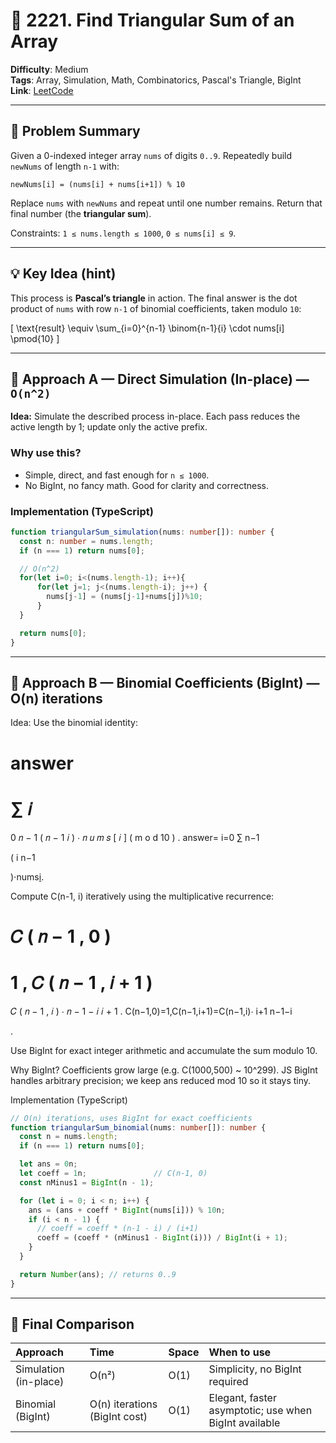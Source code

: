 # 🧩 2221. Find Triangular Sum of an Array

**Difficulty**: Medium  
**Tags**: Array, Simulation, Math, Combinatorics, Pascal's Triangle, BigInt  
**Link**: [LeetCode](https://leetcode.com/problems/find-triangular-sum-of-an-array/description)  

---

## 📜 Problem Summary

Given a 0-indexed integer array `nums` of digits `0..9`. Repeatedly build `newNums` of length `n-1` with:

```plaintext
newNums[i] = (nums[i] + nums[i+1]) % 10
```

Replace `nums` with `newNums` and repeat until one number remains. Return that final number (the **triangular sum**).

Constraints: `1 ≤ nums.length ≤ 1000`, `0 ≤ nums[i] ≤ 9`.

---

## 💡 Key Idea (hint)
This process is **Pascal’s triangle** in action. The final answer is the dot product of `nums` with row `n-1` of binomial coefficients, taken modulo `10`:

\[
\text{result} \equiv \sum_{i=0}^{n-1} \binom{n-1}{i} \cdot nums[i] \pmod{10}
\]

---

## 🧭 Approach A — Direct Simulation (In-place) — `O(n^2)`

**Idea:** Simulate the described process in-place. Each pass reduces the active length by 1; update only the active prefix.

### Why use this?
- Simple, direct, and fast enough for `n ≤ 1000`.
- No BigInt, no fancy math. Good for clarity and correctness.

### Implementation (TypeScript)
```ts
function triangularSum_simulation(nums: number[]): number {
  const n: number = nums.length;
  if (n === 1) return nums[0];

  // O(n^2)
  for(let i=0; i<(nums.length-1); i++){
      for(let j=1; j<(nums.length-i); j++) { 
        nums[j-1] = (nums[j-1]+nums[j])%10;
      }
  }

  return nums[0];
}
```

---

## 🧠 Approach B — Binomial Coefficients (BigInt) — O(n) iterations

Idea: Use the binomial identity:

answer
=
∑
𝑖
=
0
𝑛
−
1
(
𝑛
−
1
𝑖
)
⋅
𝑛
𝑢
𝑚
𝑠
[
𝑖
]
(
m
o
d
10
)
.
answer=
i=0
∑
n−1
	​

(
i
n−1
	​

)⋅nums[i](mod10).

Compute C(n-1, i) iteratively using the multiplicative recurrence:

𝐶
(
𝑛
−
1
,
0
)
=
1
,
𝐶
(
𝑛
−
1
,
𝑖
+
1
)
=
𝐶
(
𝑛
−
1
,
𝑖
)
⋅
𝑛
−
1
−
𝑖
𝑖
+
1
.
C(n−1,0)=1,C(n−1,i+1)=C(n−1,i)⋅
i+1
n−1−i
	​

.

Use BigInt for exact integer arithmetic and accumulate the sum modulo 10.

Why BigInt? Coefficients grow large (e.g. C(1000,500) ~ 10^299). JS BigInt handles arbitrary precision; we keep ans reduced mod 10 so it stays tiny.

Implementation (TypeScript)

```ts
// O(n) iterations, uses BigInt for exact coefficients
function triangularSum_binomial(nums: number[]): number {
  const n = nums.length;
  if (n === 1) return nums[0];

  let ans = 0n;
  let coeff = 1n;               // C(n-1, 0)
  const nMinus1 = BigInt(n - 1);

  for (let i = 0; i < n; i++) {
    ans = (ans + coeff * BigInt(nums[i])) % 10n;
    if (i < n - 1) {
      // coeff = coeff * (n-1 - i) / (i+1)
      coeff = (coeff * (nMinus1 - BigInt(i))) / BigInt(i + 1);
    }
  }

  return Number(ans); // returns 0..9
}
```

---

## 🧾 Final Comparison


| Approach	| Time	| Space	| When to use |
| :----| :----| :----| :---- |
| Simulation (in-place) |	O(n²)	| O(1) |	Simplicity, no BigInt required |
| Binomial (BigInt)	| O(n) iterations (BigInt cost)	| O(1) |	Elegant, faster asymptotic; use when BigInt available |

